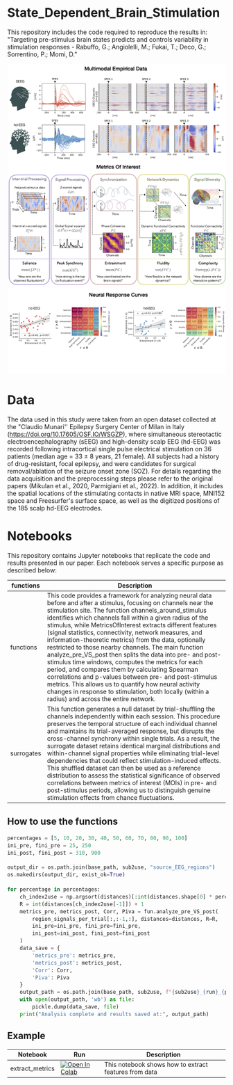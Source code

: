 # State_Dependent_Brain_Stimulation
This repository includes the code required to reproduce the results in: "Targeting pre-stimulus brain states predicts and controls variability in stimulation responses - Rabuffo, G.; Angiolelli, M.; Fukai, T.; Deco, G.; Sorrentino, P.; Momi, D."

![alt text](https://github.com/grabuffo/State_Dependent_Brain_Stimulation/blob/main/Momi_Abstract.png)

# Data
The data used in this study were taken from an open dataset collected at the "Claudio Munari'' Epilepsy Surgery Center of Milan in Italy (https://doi.org/10.17605/OSF.IO/WSGZP), where simultaneous stereotactic electroencephalography (sEEG) and high-density scalp EEG (hd-EEG) was recorded following intracortical single pulse electrical stimulation on 36 patients (median age = 33 ± 8 years, 21 female). All subjects had a history of drug-resistant, focal epilepsy, and were candidates for surgical removal/ablation of the seizure onset zone (SOZ). For details regarding the data acquisition and the preprocessing steps please refer to the original papers (Mikulan et al., 2020, Parmigiani et al., 2022). In addition, it includes the spatial locations of the stimulating contacts in native MRI space, MNI152 space and Freesurfer's surface space, as well as the digitized positions of the 185 scalp hd-EEG electrodes.

# Notebooks
This repository contains Jupyter notebooks that replicate the code and results presented in our paper. 
Each notebook serves a specific purpose as described below:

| functions                         | Description                                                                 |
|-----------------------------------|-----------------------------------------------------------------------------|
| functions                | This code provides a framework for analyzing neural data before and after a stimulus, focusing on channels near the stimulation site. The function channels_around_stimulus identifies which channels fall within a given radius of the stimulus, while MetricsOfInterest extracts different features (signal statistics, connectivity, network measures, and information-theoretic metrics) from the data, optionally restricted to those nearby channels. The main function analyze_pre_VS_post then splits the data into pre- and post-stimulus time windows, computes the metrics for each period, and compares them by calculating Spearman correlations and p-values between pre- and post-stimulus metrics. This allows us to quantify how neural activity changes in response to stimulation, both locally (within a radius) and across the entire network.
| surrogates      | This function generates a null dataset by trial-shuffling the channels independently within each session. This procedure preserves the temporal structure of each individual channel and maintains its trial-averaged response, but disrupts the cross-channel synchrony within single trials. As a result, the surrogate dataset retains identical marginal distributions and within-channel signal properties while eliminating trial-level dependencies that could reflect stimulation-induced effects. This shuffled dataset can then be used as a reference distribution to assess the statistical significance of observed correlations between metrics of interest (MOIs) in pre- and post-stimulus periods, allowing us to distinguish genuine stimulation effects from chance fluctuations.

## How to use the functions

```python
percentages = [5, 10, 20, 30, 40, 50, 60, 70, 80, 90, 100]
ini_pre, fini_pre = 25, 250
ini_post, fini_post = 310, 900

output_dir = os.path.join(base_path, sub2use, "source_EEG_regions")
os.makedirs(output_dir, exist_ok=True)

for percentage in percentages:
    ch_index2use = np.argsort(distances)[:int(distances.shape[0] * percentage / 100)] 
    R = int(distances[ch_index2use[-1]]) + 1
    metrics_pre, metrics_post, Corr, Piva = fun.analyze_pre_VS_post(
        region_signals_per_trial[:,:-1,:], distances=distances, R=R,
        ini_pre=ini_pre, fini_pre=fini_pre,
        ini_post=ini_post, fini_post=fini_post
    )
    data_save = {
        'metrics_pre': metrics_pre,
        'metrics_post': metrics_post,
        'Corr': Corr,
        'Piva': Piva
    }
    output_path = os.path.join(base_path, sub2use, f"{sub2use}_{run}_{percentage}_metrics.pkl")
    with open(output_path, 'wb') as file:
        pickle.dump(data_save, file)
    print("Analysis complete and results saved at:", output_path)
```
## Example

| Notebook         | Run                 | Description                                                                 |
|-------------------|----------------|-------------------------------------------------------|
| extract_metrics               | [![Open In Colab](https://colab.research.google.com/assets/colab-badge.svg)]([https://colab.research.google.com/drive/1VeolR4xuSSancsqd3KYTuefPh4IGB700?usp=sharing]) | This notebook shows how to extract features from data
